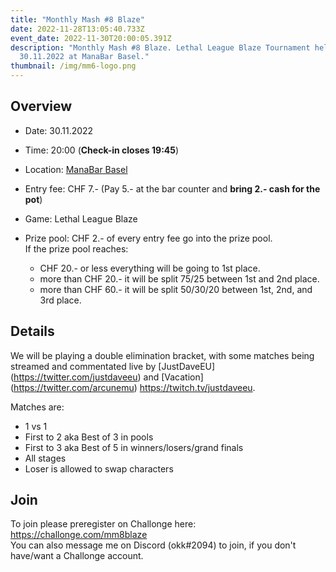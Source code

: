 ```yaml
---
title: "Monthly Mash #8 Blaze"
date: 2022-11-28T13:05:40.733Z
event_date: 2022-11-30T20:00:05.391Z
description: "Monthly Mash #8 Blaze. Lethal League Blaze Tournament held on the
  30.11.2022 at ManaBar Basel."
thumbnail: /img/mm6-logo.png
---
```

## Overview

* Date: 30.11.2022
* Time: 20:00 (**Check-in closes 19:45**)
* Location: [ManaBar Basel](https://manabar.ch/)
* Entry fee: CHF 7.- (Pay 5.- at the bar counter and **bring 2.- cash for the pot**)
* Game: Lethal League Blaze
* Prize pool: CHF 2.- of every entry fee go into the prize pool.\
  If the prize pool reaches:

  * CHF 20.- or less everything will be going to 1st place.
  * more than CHF 20.- it will be split 75/25 between 1st and 2nd place.
  * more than CHF 60.- it will be split 50/30/20 between 1st, 2nd, and 3rd place.

## Details

We will be playing a double elimination bracket, with some matches being streamed and commentated live by \[JustDaveEU](https://twitter.com/justdaveeu) and \[Vacation](https://twitter.com/arcunemu) <https://twitch.tv/justdaveeu>.

Matches are:

* 1 vs 1
* First to 2 aka Best of 3 in pools
* First to 3 aka Best of 5 in winners/losers/grand finals
* All stages
* Loser is allowed to swap characters

## Join

To join please preregister on Challonge here: <https://challonge.com/mm8blaze>\
You can also message me on Discord (okk#2094) to join, if you don't have/want a Challonge account.